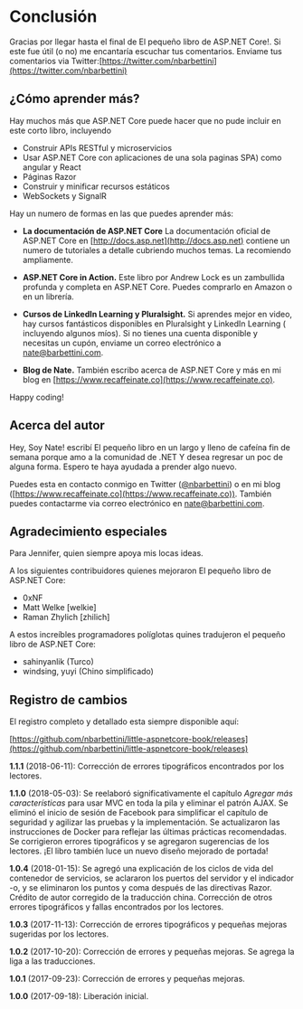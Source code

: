 # Conclusión

Gracias por llegar hasta el final de El pequeño libro de ASP.NET Core!. Si este fue útil (o no) me encantaría escuchar tus comentarios. Enviame tus comentarios via Twitter:[https://twitter.com/nbarbettini](https://twitter.com/nbarbettini)

## ¿Cómo aprender más?

Hay muchos más que ASP.NET Core puede hacer que no pude incluir en este corto libro, incluyendo

* Construir APIs RESTful y microservicios
* Usar ASP.NET Core con aplicaciones de una sola paginas SPA) como angular y React
* Páginas Razor
* Construir y minificar recursos estáticos
* WebSockets y SignalR

Hay un numero de formas en las que puedes aprender más:

* **La documentación de ASP.NET Core** La documentación oficial de ASP.NET Core en [http://docs.asp.net](http://docs.asp.net) contiene un numero de tutoriales a detalle cubriendo muchos temas. La recomiendo ampliamente.

* **ASP.NET Core in Action.** Este libro por Andrew Lock es un zambullida profunda y completa en ASP.NET Core. Puedes comprarlo en Amazon o en un librería.

* **Cursos de LinkedIn Learning y Pluralsight.** Si aprendes mejor en video, hay cursos fantásticos disponibles en Pluralsight y LinkedIn Learning ( incluyendo algunos míos). Si no tienes una cuenta disponible y necesitas un cupón, enviame un correo electrónico a nate@barbettini.com.

* **Blog de Nate.** También escribo acerca de ASP.NET Core y más en mi blog en [https://www.recaffeinate.co](https://www.recaffeinate.co).

Happy coding!

## Acerca del autor

Hey, Soy Nate! escribí El pequeño libro en un largo y lleno de cafeína fin de semana porque amo a la comunidad de .NET Y desea regresar un poc de alguna forma. Espero te haya ayudada a prender algo nuevo.

Puedes esta en contacto conmigo en Twitter ([@nbarbettini](https://twitter.com/nbarbettini)) o en mi blog ([https://www.recaffeinate.co](https://www.recaffeinate.co)). También puedes contactarme via correo electrónico en nate@barbettini.com.

## Agradecimiento especiales

Para Jennifer, quien siempre apoya mis locas ideas.

A los siguientes contribuidores quienes mejoraron El pequeño libro de ASP.NET Core:

* 0xNF
* Matt Welke [welkie]
* Raman Zhylich [zhilich]

A estos increíbles programadores políglotas quines tradujeron el pequeño libro de ASP.NET Core:

* sahinyanlik (Turco)
* windsing, yuyi (Chino simplificado)

## Registro de cambios

El registro completo y detallado esta siempre disponible aquí:

[https://github.com/nbarbettini/little-aspnetcore-book/releases](https://github.com/nbarbettini/little-aspnetcore-book/releases)

**1.1.1** (2018-06-11): Corrección de errores tipográficos encontrados por los lectores.

**1.1.0** (2018-05-03): Se reelaboró ​​significativamente el capítulo _Agregar más características_ para usar MVC en toda la pila y eliminar el patrón AJAX. Se eliminó el inicio de sesión de Facebook para simplificar el capítulo de seguridad y agilizar las pruebas y la implementación. Se actualizaron las instrucciones de Docker para reflejar las últimas prácticas recomendadas. Se corrigieron errores tipográficos y se agregaron sugerencias de los lectores. ¡El libro también luce un nuevo diseño mejorado de portada!

**1.0.4** (2018-01-15): Se agregó una explicación de los ciclos de vida del contenedor de servicios, se aclararon los puertos del servidor y el indicador -o, y se eliminaron los puntos y coma después de las directivas Razor. Crédito de autor corregido de la traducción china. Corrección de otros errores tipográficos y fallas encontrados por los lectores.

**1.0.3** (2017-11-13): Corrección de errores tipográficos y pequeñas mejoras sugeridas por los lectores.

**1.0.2** (2017-10-20): Corrección de errores y pequeñas mejoras. Se agrega la liga a las traducciones.

**1.0.1** (2017-09-23): Corrección de errores y pequeñas mejoras.

**1.0.0** (2017-09-18): Liberación inicial.